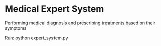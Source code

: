 # Medical Expert System 
Performing medical diagnosis and prescribing treatments based on their symptoms

Run: python expert_system.py
